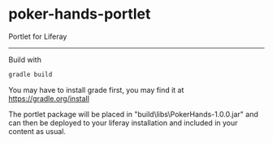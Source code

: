 # poker-hands-portlet
Portlet for Liferay
___________________________________________

Build with
```sh
gradle build
```

You may have to install grade first, you may find it at https://gradle.org/install

The portlet package will be placed in "build\libs\PokerHands-1.0.0.jar" and can then be deployed to your liferay installation and included in your content as usual.